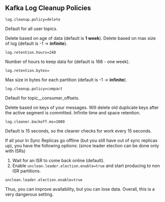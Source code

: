 ## Kafka Log Cleanup Policies

```properties
log.cleanup.policy=delete
```
Default for all user topics.

Delete based on age of data (default is **1 week**).
Delete based on max size of log (default is -1 -> **infinite**).

```properties
log.retention.hours=240
```
Number of hours to keep data for (default is 168 - one week).

```properties
log.retention.bytes=
```
Max size in bytes for each partition (default is -1 -> **infinite**).

```properties
log.cleanup.policy=compact
```
Default for topic__consumer_offsets.

Delete based on keys of your messages.
Will delete old duplicate keys after the active segment is committed.
Infinite time and space retention.

```properties
log.cleaner.backoff.ms=1000
```
Default is 15 seconds, so the cleaner checks for work every 15 seconds.

If all your In Sync Replicas go offline (but you still have out of sync replicas up),
you have the following options: (since leader election can be done only with ISRs)
1. Wait for an ISR to come back online (default).
2. Enable `unclean.leader.election.enable=true` and start producing to non ISR partitions.

```properties
unclean.leader.election.enable=true
```

Thus, you can improve availability, but you can lose data.
Overall, this is a very dangerous setting.
